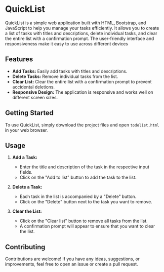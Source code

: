 # QuickList
QuickList is a simple web application built with HTML, Bootstrap, and JavaScript to help you manage your tasks efficiently. It allows you to create a list of tasks with titles and descriptions, delete individual tasks, and clear the entire list with a confirmation prompt. The user-friendly interface and responsiveness make it easy to use across different devices

## Features

- **Add Tasks:** Easily add tasks with titles and descriptions.
- **Delete Tasks:** Remove individual tasks from the list.
- **Clear List:** Clear the entire list with a confirmation prompt to prevent accidental deletions.
- **Responsive Design:** The application is responsive and works well on different screen sizes.

## Getting Started

To use QuickList, simply download the project files and open `todolist.html` in your web browser.

## Usage

1. **Add a Task:**
   - Enter the title and description of the task in the respective input fields.
   - Click on the "Add to list" button to add the task to the list.

2. **Delete a Task:**
   - Each task in the list is accompanied by a "Delete" button.
   - Click on the "Delete" button next to the task you want to remove.

3. **Clear the List:**
   - Click on the "Clear list" button to remove all tasks from the list.
   - A confirmation prompt will appear to ensure that you want to clear the list.

## Contributing

Contributions are welcome! If you have any ideas, suggestions, or improvements, feel free to open an issue or create a pull request.
